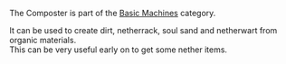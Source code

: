 The Composter is part of the [Basic Machines](https://github.com/Slimefun/Slimefun4/wiki/Basic-Machines) category.

It can be used to create dirt, netherrack, soul sand and netherwart from organic materials.  
This can be very useful early on to get some nether items.  
